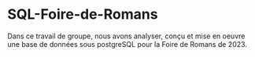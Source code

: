# SQL-Foire-de-Romans
Dans ce travail de groupe, nous avons analyser, conçu et mise en oeuvre une base de données sous postgreSQL pour la Foire de Romans de 2023.
